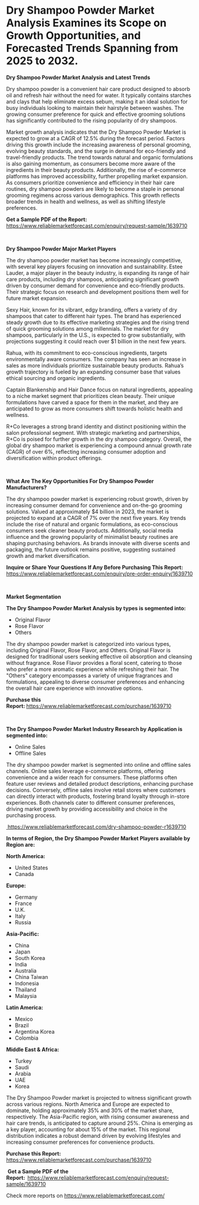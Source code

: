 <p><h1>Dry Shampoo Powder Market Analysis Examines its Scope on Growth Opportunities, and Forecasted Trends Spanning from 2025 to 2032.</h1></p><p><strong>Dry Shampoo Powder Market Analysis and Latest Trends</strong></p>
<p><p>Dry shampoo powder is a convenient hair care product designed to absorb oil and refresh hair without the need for water. It typically contains starches and clays that help eliminate excess sebum, making it an ideal solution for busy individuals looking to maintain their hairstyle between washes. The growing consumer preference for quick and effective grooming solutions has significantly contributed to the rising popularity of dry shampoos.</p><p>Market growth analysis indicates that the Dry Shampoo Powder Market is expected to grow at a CAGR of 12.5% during the forecast period. Factors driving this growth include the increasing awareness of personal grooming, evolving beauty standards, and the surge in demand for eco-friendly and travel-friendly products. The trend towards natural and organic formulations is also gaining momentum, as consumers become more aware of the ingredients in their beauty products. Additionally, the rise of e-commerce platforms has improved accessibility, further propelling market expansion. As consumers prioritize convenience and efficiency in their hair care routines, dry shampoo powders are likely to become a staple in personal grooming regimens across various demographics. This growth reflects broader trends in health and wellness, as well as shifting lifestyle preferences.</p></p>
<p><strong>Get a Sample PDF of the Report:&nbsp;</strong> <a href="https://www.reliablemarketforecast.com/enquiry/request-sample/1639710?utm_campaign=2272&utm_medium=2&utm_source=Github&utm_content=ia&utm_term=08022025&utm_id=dry-shampoo-powder">https://www.reliablemarketforecast.com/enquiry/request-sample/1639710</a></p>
<p>&nbsp;</p>
<p><strong>Dry Shampoo Powder Major Market Players</strong></p>
<p><p>The dry shampoo powder market has become increasingly competitive, with several key players focusing on innovation and sustainability. Estee Lauder, a major player in the beauty industry, is expanding its range of hair care products, including dry shampoos, anticipating significant growth driven by consumer demand for convenience and eco-friendly products. Their strategic focus on research and development positions them well for future market expansion.</p><p>Sexy Hair, known for its vibrant, edgy branding, offers a variety of dry shampoos that cater to different hair types. The brand has experienced steady growth due to its effective marketing strategies and the rising trend of quick grooming solutions among millennials. The market for dry shampoos, particularly in the U.S., is expected to grow substantially, with projections suggesting it could reach over $1 billion in the next few years.</p><p>Rahua, with its commitment to eco-conscious ingredients, targets environmentally aware consumers. The company has seen an increase in sales as more individuals prioritize sustainable beauty products. Rahua’s growth trajectory is fueled by an expanding consumer base that values ethical sourcing and organic ingredients.</p><p>Captain Blankenship and Hair Dance focus on natural ingredients, appealing to a niche market segment that prioritizes clean beauty. Their unique formulations have carved a space for them in the market, and they are anticipated to grow as more consumers shift towards holistic health and wellness.</p><p>R+Co leverages a strong brand identity and distinct positioning within the salon professional segment. With strategic marketing and partnerships, R+Co is poised for further growth in the dry shampoo category. Overall, the global dry shampoo market is experiencing a compound annual growth rate (CAGR) of over 6%, reflecting increasing consumer adoption and diversification within product offerings.</p></p>
<p>&nbsp;</p>
<p><strong>What Are The Key Opportunities For Dry Shampoo Powder Manufacturers?</strong></p>
<p><p>The dry shampoo powder market is experiencing robust growth, driven by increasing consumer demand for convenience and on-the-go grooming solutions. Valued at approximately $4 billion in 2023, the market is projected to expand at a CAGR of 7% over the next five years. Key trends include the rise of natural and organic formulations, as eco-conscious consumers seek cleaner beauty products. Additionally, social media influence and the growing popularity of minimalist beauty routines are shaping purchasing behaviors. As brands innovate with diverse scents and packaging, the future outlook remains positive, suggesting sustained growth and market diversification.</p></p>
<p><strong>Inquire or Share Your Questions If Any Before Purchasing This Report:</strong> <a href="https://www.reliablemarketforecast.com/enquiry/pre-order-enquiry/1639710?utm_campaign=2272&utm_medium=2&utm_source=Github&utm_content=ia&utm_term=08022025&utm_id=dry-shampoo-powder">https://www.reliablemarketforecast.com/enquiry/pre-order-enquiry/1639710</a></p>
<p>&nbsp;</p>
<p><strong>Market Segmentation</strong></p>
<p><strong>The Dry Shampoo Powder Market Analysis by types is segmented into:</strong></p>
<p><ul><li>Original Flavor</li><li>Rose Flavor</li><li>Others</li></ul></p>
<p><p>The dry shampoo powder market is categorized into various types, including Original Flavor, Rose Flavor, and Others. Original Flavor is designed for traditional users seeking effective oil absorption and cleansing without fragrance. Rose Flavor provides a floral scent, catering to those who prefer a more aromatic experience while refreshing their hair. The "Others" category encompasses a variety of unique fragrances and formulations, appealing to diverse consumer preferences and enhancing the overall hair care experience with innovative options.</p></p>
<p><strong>Purchase this Report:&nbsp;</strong><a href="https://www.reliablemarketforecast.com/purchase/1639710?utm_campaign=2272&utm_medium=2&utm_source=Github&utm_content=ia&utm_term=08022025&utm_id=dry-shampoo-powder">https://www.reliablemarketforecast.com/purchase/1639710</a></p>
<p>&nbsp;</p>
<p><strong>The Dry Shampoo Powder Market Industry Research by Application is segmented into:</strong></p>
<p><ul><li>Online Sales</li><li>Offline Sales</li></ul></p>
<p><p>The dry shampoo powder market is segmented into online and offline sales channels. Online sales leverage e-commerce platforms, offering convenience and a wider reach for consumers. These platforms often feature user reviews and detailed product descriptions, enhancing purchase decisions. Conversely, offline sales involve retail stores where customers can directly interact with products, fostering brand loyalty through in-store experiences. Both channels cater to different consumer preferences, driving market growth by providing accessibility and choice in the purchasing process.</p></p>
<p><a href="https://www.reliablemarketforecast.com/dry-shampoo-powder-r1639710?utm_campaign=2272&utm_medium=2&utm_source=Github&utm_content=ia&utm_term=08022025&utm_id=dry-shampoo-powder">&nbsp;https://www.reliablemarketforecast.com/dry-shampoo-powder-r1639710</a></p>
<p><strong>In terms of Region, the Dry Shampoo Powder Market Players available by Region are:</strong></p>
<p>
    <p> <strong> North America: </strong>
        <ul>
            <li>United States</li>
            <li>Canada</li>
        </ul>
        </p> 
    <p> <strong> Europe: </strong>
        <ul>
            <li>Germany</li>
            <li>France</li>
            <li>U.K.</li>
            <li>Italy</li>
            <li>Russia</li>
        </ul>
        </p> 
    <p> <strong> Asia-Pacific: </strong>
        <ul>
            <li>China</li>
            <li>Japan</li>
            <li>South Korea</li>
            <li>India</li>
            <li>Australia</li>
            <li>China Taiwan</li>
            <li>Indonesia</li>
            <li>Thailand</li>
            <li>Malaysia</li>
        </ul>
        </p> 
    <p> <strong> Latin America: </strong>
        <ul>
            <li>Mexico</li>
            <li>Brazil</li>
            <li>Argentina Korea</li>
            <li>Colombia</li>
        </ul>
        </p> 
    <p> <strong> Middle East & Africa: </strong>
        <ul>
            <li>Turkey</li>
            <li>Saudi</li>
            <li>Arabia</li>
            <li>UAE</li>
            <li>Korea</li>
        </ul>
    </p>
    </p>
<p><p>The Dry Shampoo Powder market is projected to witness significant growth across various regions. North America and Europe are expected to dominate, holding approximately 35% and 30% of the market share, respectively. The Asia-Pacific region, with rising consumer awareness and hair care trends, is anticipated to capture around 25%. China is emerging as a key player, accounting for about 15% of the market. This regional distribution indicates a robust demand driven by evolving lifestyles and increasing consumer preferences for convenience products.</p></p>
<p><strong>Purchase this Report: </strong><a href="https://www.reliablemarketforecast.com/purchase/1639710?utm_campaign=2272&utm_medium=2&utm_source=Github&utm_content=ia&utm_term=08022025&utm_id=dry-shampoo-powder">https://www.reliablemarketforecast.com/purchase/1639710</a></p>
<p>&nbsp;<strong>Get a Sample PDF of the Report:&nbsp;&nbsp;</strong><a href="https://www.reliablemarketforecast.com/enquiry/request-sample/1639710?utm_campaign=2272&utm_medium=2&utm_source=Github&utm_content=ia&utm_term=08022025&utm_id=dry-shampoo-powder">https://www.reliablemarketforecast.com/enquiry/request-sample/1639710</a></p>
<p><strong></strong></p>
<p>Check more reports on <a href="https://www.reliablemarketforecast.com/?utm_campaign=2272&utm_medium=2&utm_source=Github&utm_content=ia&utm_term=08022025&utm_id=dry-shampoo-powder">https://www.reliablemarketforecast.com/</a></p>